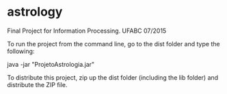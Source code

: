 # astrology
Final Project for Information Processing. UFABC 07/2015


To run the project from the command line, go to the dist folder and
type the following:

java -jar "ProjetoAstrologia.jar" 

To distribute this project, zip up the dist folder (including the lib folder)
and distribute the ZIP file.
